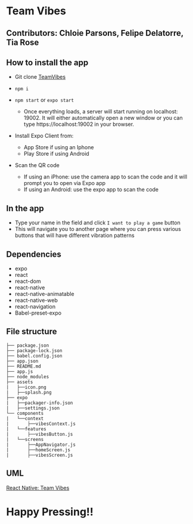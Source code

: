 # Team Vibes
## Contributors: Chloie Parsons, Felipe Delatorre, Tia Rose

## How to install the app

* Git clone [TeamVibes](https://github.com/401-advanced-javascript-felipe/context-react-native-app)
* `npm i`
* `npm start` or `expo start`
    * Once everything loads, a server will start running on localhost: 19002. It will either automatically open a new window or you can type https://localhost:19002 in your browser.

* Install Expo Client from:
    * App Store if using an Iphone
    * Play Store if using Android

* Scan the QR code
    * If using an iPhone: use the camera app to scan the code and it will prompt you to open via Expo app
    * If using an Android: use the expo app to scan the code

## In the app

* Type your name in the field and click `I want to play a game` button
* This will navigate you to another page where you can press various buttons that will have different vibration patterns

## Dependencies
* expo
* react 
* react-dom
* react-native
* react-native-animatable
* react-native-web
* react-navigation
* Babel-preset-expo


## File structure
```
├── package.json
├── package-lock.json
├── babel.config.json
├── app.json
├── README.md
├── app.js
├── node_modules
├── assets
|   ├──icon.png
|   ├──splash.png
├── expo
|   ├──packager-info.json
|   ├──settings.json
└── components
|   └──context
|       ├──vibesContext.js
|   └──features
|       ├──vibesButton.js
|   └──screens
|       ├──AppNavigator.js
|       ├──homeScreen.js
|       ├──vibesScreen.js
```
## UML
[React Native: Team Vibes](assets/uml.JPG)

# Happy Pressing!!
